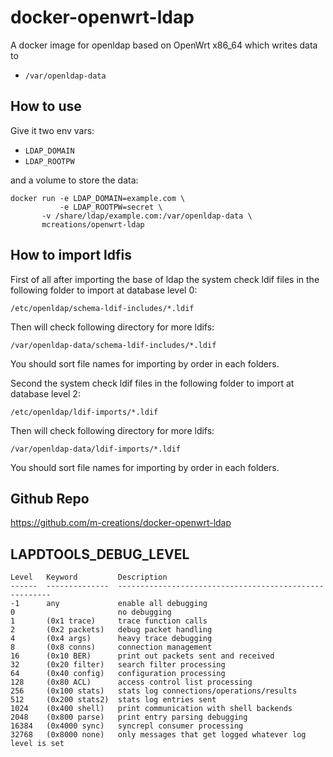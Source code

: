 docker-openwrt-ldap
===================

A docker image for openldap based on OpenWrt x86_64 which writes data to

* `/var/openldap-data`

How to use
----------

Give it two env vars:

* `LDAP_DOMAIN`
* `LDAP_ROOTPW`

and a volume to store the data:

```
docker run -e LDAP_DOMAIN=example.com \
           -e LDAP_ROOTPW=secret \
	   -v /share/ldap/example.com:/var/openldap-data \
	   mcreations/openwrt-ldap
```

How to import ldfis
-------------------
First of all after importing the base of ldap the system check ldif files in the following folder to import at database level 0:
```
/etc/openldap/schema-ldif-includes/*.ldif
```
Then will check following directory for more ldifs:
```
/var/openldap-data/schema-ldif-includes/*.ldif
```
You should sort file names for importing by order in each folders.

Second the system check ldif files in the following folder to import at database level 2:
```
/etc/openldap/ldif-imports/*.ldif
```
Then will check following directory for more ldifs:
```
/var/openldap-data/ldif-imports/*.ldif
```
You should sort file names for importing by order in each folders.


Github Repo
-----------
https://github.com/m-creations/docker-openwrt-ldap

LAPDTOOLS_DEBUG_LEVEL
----------------------
```
Level   Keyword         Description
------  --------------  -------------------------------------------------------
-1      any             enable all debugging
0                       no debugging
1       (0x1 trace)     trace function calls
2       (0x2 packets)   debug packet handling
4       (0x4 args)      heavy trace debugging
8       (0x8 conns)     connection management
16      (0x10 BER)      print out packets sent and received
32      (0x20 filter)   search filter processing
64      (0x40 config)   configuration processing
128     (0x80 ACL)      access control list processing
256     (0x100 stats)   stats log connections/operations/results
512     (0x200 stats2)  stats log entries sent
1024    (0x400 shell)   print communication with shell backends
2048    (0x800 parse)   print entry parsing debugging
16384   (0x4000 sync)   syncrepl consumer processing
32768   (0x8000 none)   only messages that get logged whatever log level is set
```
